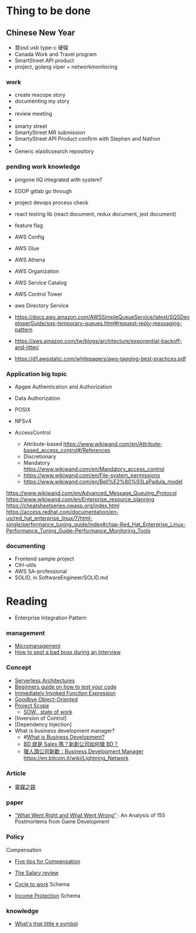 # Thing to be done

## Chinese New Year

- 買ssd usb type-c 硬碟
- Canada Work and Travel program
- SmartStreet API product
- project, golang viper + networkmonitoring

### work

- create rescope story
- documenting my story
-
- review meeting
-
- smarty street
- SmartyStreet MR submission
- SmartyStreet API Product confirm with Stephen and Nathon
-
- Generic elasticsearch repository

### pending work knowledge

- pingone IIQ integrated with system?
- EDOP gitlab go through
- project devops process check
- react testing lib (react document, redux document, jest document)
- feature flag

- AWS Config
- AWS Glue
- AWS Athena
- AWS Organization
- AWS Service Catalog
- AWS Control Tower
- aws Directory Service
- <https://docs.aws.amazon.com/AWSSimpleQueueService/latest/SQSDeveloperGuide/sqs-temporary-queues.html#request-reply-messaging-pattern>
- <https://aws.amazon.com/tw/blogs/architecture/exponential-backoff-and-jitter/>
- <https://d1.awsstatic.com/whitepapers/aws-tagging-best-practices.pdf>

### Application big topic

- Apgee Authentication and Authorization
- Data Authorization
- POSIX
- NFSv4

- AccessControl
  - Attribute-based <https://www.wikiwand.com/en/Attribute-based_access_control#/References>
  - Discretionary
  - Mandatory <https://www.wikiwand.com/en/Mandatory_access_control>
  - <https://www.wikiwand.com/en/File-system_permissions>
  - <https://www.wikiwand.com/en/Bell%E2%80%93LaPadula_model>

<https://www.wikiwand.com/en/Advanced_Message_Queuing_Protocol>
<https://www.wikiwand.com/en/Enterprise_resource_planning>
<https://cheatsheetseries.owasp.org/index.html>
<https://access.redhat.com/documentation/en-us/red_hat_enterprise_linux/7/html-single/performance_tuning_guide/index#chap-Red_Hat_Enterprise_Linux-Performance_Tuning_Guide-Performance_Monitoring_Tools>

### documenting

- Frontend sample project
- CIH-utils
- AWS SA-professional
- SOLID, in SoftwareEngineer/SOLID.md

# Reading

- Enterprise Integration Pattern

### management

- [Micromanagement](https://en.wikipedia.org/wiki/Micromanagement)
- [How to spot a bad boss during an interview](https://hbr.org/2015/12/how-to-spot-a-bad-boss-during-an-interview)

### Concept

- [Serverless Architectures](http://martinfowler.com/articles/serverless.html)
- [Beginners guide on how to test your code](http://www.integralist.co.uk/posts/guide-to-js-testing.html)
- [Immediately Invoked Function Expression](http://benalman.com/news/2010/11/immediately-invoked-function-expression/)
- [Goodbye Object-Oriented](https://medium.com/@cscalfani/goodbye-object-oriented-programming-a59cda4c0e53#.9adp7k2g3)
- [Project Scope](http://searchcio.techtarget.com/definition/project-scope)
  + [SOW , state of work](http://www.tutorialspoint.com/management_concepts/statement_of_work.htm)
- [Inversion of Control]
- [Dependency Injection]
- What is business development manager?
  - #[What is Business Development?](http://www.businessdevelopmentmanagerjobdescription.com/what-is-business-development/)
  - [BD 就是 Sales 嗎？新創公司如何做 BD？](https://blog.alphacamp.co/2015/07/22/startup-bd-sales/)
  - [獵人頭公司新歡：Business Development Manager](http://www.thenewslens.com/article/882)
<https://en.bitcoin.it/wiki/Lightning_Network>

### Article

- [靈媒之路](http://samtiger.pixnet.net/blog/category/1401943)

### paper

- [“What Went Right and What Went Wrong”](https://www.microsoft.com/en-us/research/publication/what-went-right-and-what-went-wrong-an-analysis-of-155-postmortems-from-game-development/) : An Analysis of 155 Postmortems from Game Development

### Policy

Compensation

- [Five tips for Compensation](http://www.trinet.com/blog/2014/05/15/five-tips-for-successful-compensation-reviews/)
- [The Salary review](http://www.payscale.com/compensation-today/2009/05/the-salary-review-process)

- [Cycle to work](http://www.citizensinformation.ie/en/money_and_tax/tax/income_tax_credits_and_reliefs/cycle_to_work_scheme.html) Schema
- [Income Protection](https://www.irishlife.ie/life-insurance/income-protection) Schema

### knowledge

- [What's that little e symbol](http://www.thedieline.com/blog/2008/9/17/whats-that-little-e-symbol.html)
